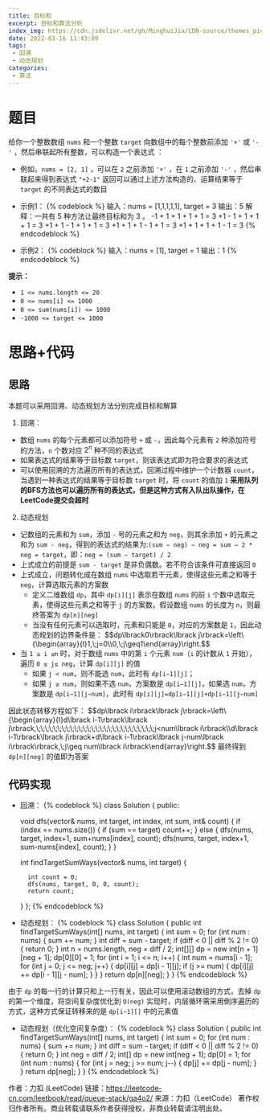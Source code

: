 ```yaml
---
title: 目标和
excerpt: 目标和算法分析
index_img: https://cdn.jsdelivr.net/gh/MinghuiJia/CDN-source/themes_pic/post_index_default1.jpg
date: 2022-03-16 11:43:09
tags:
 - 回溯
 - 动态规划
categories:
 - 算法
---
```


# 题目
给你一个整数数组 `nums` 和一个整数 `target`
向数组中的每个整数前添加 `'+'` 或 `'-'` ，然后串联起所有整数，可以构造一个表达式 ：
- 例如，`nums = [2, 1]` ，可以在 `2` 之前添加 `'+'` ，在 `1` 之前添加 `'-'` ，然后串联起来得到表达式 `"+2-1"` 
返回可以通过上述方法构造的、运算结果等于 `target` 的不同表达式的数目
- 示例1：
{% codeblock %}
	输入：nums = [1,1,1,1,1], target = 3
	输出：5
	解释：一共有 5 种方法让最终目标和为 3 。
	-1 + 1 + 1 + 1 + 1 = 3
	+1 - 1 + 1 + 1 + 1 = 3
	+1 + 1 - 1 + 1 + 1 = 3
	+1 + 1 + 1 - 1 + 1 = 3
	+1 + 1 + 1 + 1 - 1 = 3
{% endcodeblock %}

- 示例2：
{% codeblock %}
	输入：nums = [1], target = 1
	输出：1
{% endcodeblock %}

**提示：**
- `1 <= nums.length <= 20`
- `0 <= nums[i] <= 1000`
- `0 <= sum(nums[i]) <= 1000`
- `-1000 <= target <= 1000`

# 思路+代码

## 思路
本题可以采用回溯、动态规划方法分别完成目标和解算
1. 回溯：
- 数组 `nums` 的每个元素都可以添加符号 `+` 或 `-`，因此每个元素有 `2` 种添加符号的方法，`n` 个数对应 $2^n$ 种不同的表达式
- 如果表达式的结果等于目标数 `target`，则该表达式即为符合要求的表达式
- 可以使用回溯的方法遍历所有的表达式，回溯过程中维护一个计数器 `count`，当遇到一种表达式的结果等于目标数 `target` 时，将 `count` 的值加 `1`
**采用队列的BFS方法也可以遍历所有的表达式，但是这种方式有入队出队操作，在LeetCode提交会超时**

2. 动态规划
- 记数组的元素和为 `sum`，添加 `-` 号的元素之和为 `neg`，则其余添加 `+` 的元素之和为 `sum - neg`，得到的表达式的结果为:`(sum − neg) − neg = sum − 2 * neg = target`，即：`neg = (sum − target) / 2`
- 上式成立的前提是 `sum - target` 是非负偶数。若不符合该条件可直接返回 `0`
- 上式成立，问题转化成在数组 `nums` 中选取若干元素，使得这些元素之和等于 `neg`，计算选取元素的方案数
	- 定义二维数组 `dp`，其中 `dp[i][j]` 表示在数组 `nums` 的前 `i` 个数中选取元素，使得这些元素之和等于 `j` 的方案数。假设数组 `nums` 的长度为 `n`，则最终答案为 `dp[n][neg]`
	- 当没有任何元素可以选取时，元素和只能是 `0`，对应的方案数是 `1`，因此动态规划的边界条件是：
$$dp\lbrack0\rbrack\lbrack j\rbrack=\\left\\{\begin{array}{l}1,\\;j=0\\\0,\\;j\geq1\end{array}\\right.$$
- 当 `1 ≤ i ≤n` 时，对于数组 `nums` 中的第 `i` 个元素 `num`（`i` 的计数从 `1` 开始），遍历 `0 ≤ j≤ neg`，计算 `dp[i][j]` 的值
	- 如果 `j < num`，则不能选 `num`，此时有 `dp[i−1][j]`；
	- 如果 `j ≥ num`，则如果不选 `num`，方案数是 `dp[i−1][j]`，如果选 `num`，方案数是 `dp[i−1][j−num]`，此时有 `dp[i][j]=dp[i−1][j]+dp[i−1][j−num]`

因此状态转移方程如下：
$$dp\lbrack i\rbrack\lbrack j\rbrack=\\left\\{\begin{array}{l}d\lbrack i-1\rbrack\lbrack j\rbrack,\\;\\;\\;\\;\\;\\;\\;\\;\\;\\;\\;\\;\\;\\;\\;\\;\\;\\;\\;\\;\\;\\;\\;\\;\\;\\;\\;\\;j<num\lbrack i\rbrack\\\d\lbrack i-1\rbrack\lbrack j\rbrack+d\lbrack i-1\rbrack\lbrack j-num\lbrack i\rbrack\rbrack,\\;j\geq num\lbrack i\rbrack\end{array}\\right.$$
最终得到 `dp[n][neg]` 的值即为答案
	


## 代码实现
- 回溯：
{% codeblock %}
class Solution {
public:
    
    void dfs(vector<int>& nums, int target, int index, int sum, int& count)
    {
        if (index == nums.size())
        {
            if (sum == target)
                count++;
        }
        else
        {
            dfs(nums, target, index+1, sum+nums[index], count);
            dfs(nums, target, index+1, sum-nums[index], count);
        }
    }
    
    int findTargetSumWays(vector<int>& nums, int target) {
        
        int count = 0;
        dfs(nums, target, 0, 0, count);
        return count; 
    }
};
{% endcodeblock %}

- 动态规划：
{% codeblock %}
class Solution {
    public int findTargetSumWays(int[] nums, int target) {
        int sum = 0;
        for (int num : nums) {
            sum += num;
        }
        int diff = sum - target;
        if (diff < 0 || diff % 2 != 0) {
            return 0;
        }
        int n = nums.length, neg = diff / 2;
        int[][] dp = new int[n + 1][neg + 1];
        dp[0][0] = 1;
        for (int i = 1; i <= n; i++) {
            int num = nums[i - 1];
            for (int j = 0; j <= neg; j++) {
                dp[i][j] = dp[i - 1][j];
                if (j >= num) {
                    dp[i][j] += dp[i - 1][j - num];
                }
            }
        }
        return dp[n][neg];
    }
}
{% endcodeblock %}

由于 `dp` 的每一行的计算只和上一行有关，因此可以使用滚动数组的方式，去掉 `dp` 的第一个维度，将空间复杂度优化到 `O(neg)`
实现时，内层循环需采用倒序遍历的方式，这种方式保证转移来的是 `dp[i−1][]` 中的元素值
- 动态规划（优化空间复杂度）：
{% codeblock %}
class Solution {
    public int findTargetSumWays(int[] nums, int target) {
        int sum = 0;
        for (int num : nums) {
            sum += num;
        }
        int diff = sum - target;
        if (diff < 0 || diff % 2 != 0) {
            return 0;
        }
        int neg = diff / 2;
        int[] dp = new int[neg + 1];
        dp[0] = 1;
        for (int num : nums) {
            for (int j = neg; j >= num; j--) {
                dp[j] += dp[j - num];
            }
        }
        return dp[neg];
    }
}
{% endcodeblock %}

作者：力扣 (LeetCode)
链接：https://leetcode-cn.com/leetbook/read/queue-stack/ga4o2/
来源：力扣（LeetCode）
著作权归作者所有。商业转载请联系作者获得授权，非商业转载请注明出处。
